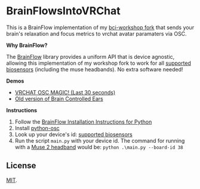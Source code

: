 # BrainFlowsIntoVRChat

This is a BrainFlow implementation of my [bci-workshop fork](https://github.com/ChilloutCharles/bci-workshop) that sends your brain's relaxation and focus metrics to vrchat avatar paramaters via OSC.

**Why BrainFlow?**

The [BrainFlow](https://BrainFlow.org) library provides a uniform API that is device agnostic, allowing this implementation of my workshop fork to work for all [supported biosensors](https://BrainFlow.readthedocs.io/en/stable/SupportedBoards.html) (including the muse headbands). No extra software needed!

**Demos** 
- [VRCHAT OSC MAGIC! (Last 30 seconds)](https://twitter.com/kentrl_z/status/1497020472046800897)
- [Old version of Brain Controlled Ears](https://www.youtube.com/watch?v=WjWc51xNgKg)

**Instructions**

1. Follow the [BrainFlow Installation Instructions for Python](https://BrainFlow.readthedocs.io/en/stable/BuildBrainFlow.html#python)
2. Install [python-osc](https://pypi.org/project/python-osc/)
3. Look up your device's id: [supported biosensors](https://BrainFlow.readthedocs.io/en/stable/SupportedBoards.html)
4. Run the script `main.py` with your device id. The command for running with a [Muse 2 headband](https://choosemuse.com/muse-2/) would be: `python .\main.py --board-id 38`

## License
[MIT](http://opensource.org/licenses/MIT).